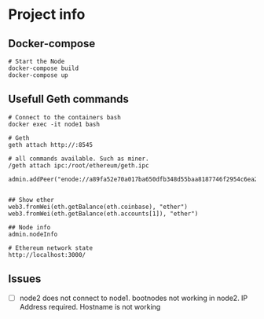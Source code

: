 # Project info

## Docker-compose 
```
# Start the Node
docker-compose build
docker-compose up
```

## Usefull Geth commands
```
# Connect to the containers bash
docker exec -it node1 bash

# Geth
geth attach http://:8545

# all commands available. Such as miner.
/geth attach ipc:/root/ethereum/geth.ipc

admin.addPeer("enode://a89fa52e70a017ba650dfb348d55baa8187746f2954c6ea2cd9196d75ee203208d8ae27010d75cee3421aa5f39112b8499499d3168bd686815c826b1e02083dd@172.18.0.2:30303");


## Show ether
web3.fromWei(eth.getBalance(eth.coinbase), "ether")
web3.fromWei(eth.getBalance(eth.accounts[1]), "ether")

## Node info
admin.nodeInfo

# Ethereum network state
http://localhost:3000/
```

## Issues
- [ ] node2 does not connect to node1. bootnodes not working in node2. IP Address required. Hostname is not working
